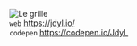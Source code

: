 ![Le grille](https://media.giphy.com/media/l41lUJ1YoZB1lHVPG/giphy.gif)  
`web` <a href="https://jdyl.io/" target="_blank">https://jdyl.io/</a>  
`codepen` <a href="https://codepen.io/JdyL" target="_blank">https://codepen.io/JdyL</a>  
